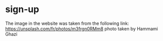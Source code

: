 # sign-up

The image in the website was taken from the following link: 
https://unsplash.com/fr/photos/m3frgn0RMm8
photo taken by Hammami Ghazi

